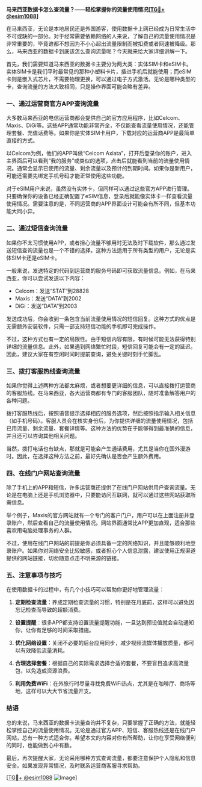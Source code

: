 **马来西亚数据卡怎么查流量？——轻松掌握你的流量使用情况[[TG💪+ @esim1088](https://t.me/s/esim1088)]**

在马来西亚，无论是本地居民还是外国游客，使用数据卡上网已经成为日常生活中不可或缺的一部分。对于经常需要依赖网络的人来说，了解自己的流量使用情况是非常重要的，毕竟谁都不想因为不小心超出流量限制而被扣费或者网速被降级。那么，马来西亚的数据卡到底该怎么查询流量呢？今天就来给大家详细讲解一下。

首先，我们需要知道马来西亚的数据卡主要分为两大类：实体SIM卡和eSIM卡。实体SIM卡是我们平时最常见的那种小塑料卡片，插进手机后就能使用；而eSIM卡则是嵌入式芯片，不需要物理更换，可以通过电子方式激活。无论是哪种类型的卡，查询流量的方法大致相同，只是操作界面可能会略有差异。

### **一、通过运营商官方APP查询流量**

大多数马来西亚的电信运营商都会提供自己的官方应用程序，比如Celcom、Maxis、DiGi等。这些APP通常功能非常齐全，不仅能查看流量使用情况，还能管理套餐、充值话费等。如果你是实体SIM卡用户，下载对应的运营商APP是最简单直接的方式。

以Celcom为例，他们的APP叫做“Celcom Axiata”，打开后登录你的账户，进入主界面后可以看到“我的服务”或类似的选项，点击后就能看到当前的流量使用情况。通常会显示已使用的流量、剩余流量以及预计的到期时间。如果你是新用户，可能还需要先绑定手机号码才能正常使用这些功能。

对于eSIM用户来说，虽然没有实体卡，但同样可以通过这些官方APP进行管理。只要确保你的设备已经正确配置了eSIM信息，登录后就能像实体卡一样查看流量使用情况。需要注意的是，不同运营商的APP界面设计可能会有所不同，但基本功能大同小异。

### **二、通过短信查询流量**

如果你不太习惯使用APP，或者担心流量不够用时无法及时下载软件，那么通过发送短信查询流量也是一个不错的选择。这种方法适用于所有类型的用户，无论是实体SIM卡还是eSIM卡。

一般来说，发送特定的代码到运营商的服务号码即可获取流量信息。例如，在马来西亚，你可以尝试发送以下内容：

- Celcom：发送“STAT”到28828
- Maxis：发送“DATA”到2002
- DiGi：发送“DATA”到2003

发送成功后，你会收到一条包含当前流量使用情况的短信回复。这种方式的优点是无需额外安装软件，只需一部支持短信功能的手机即可完成操作。

不过，这种方式也有一定的局限性。由于短信内容有限，有时候可能无法获得特别详细的流量信息。此外，如果遇到网络繁忙时段，短信回复可能会有一定的延迟。因此，建议大家在有空闲时间时提前查询，避免关键时刻手忙脚乱。

### **三、拨打客服热线查询流量**

如果你觉得上述两种方法都太麻烦，或者想要更详细的信息，可以直接拨打运营商的客服热线。在马来西亚，各大运营商都有专门的客服团队，随时准备解答用户的各种问题。

拨打客服热线后，按照语音提示选择相应的服务选项，然后按照指示输入相关信息（如手机号码）。客服人员会在核实身份后，为你提供详细的流量使用情况，包括已用流量、剩余流量、套餐详情等。这种方法的优势在于能够得到最准确的信息，并且还可以咨询其他相关问题。

当然，拨打电话也有缺点，那就是可能会产生通话费用，尤其是当你在国外漫游时。因此，在选择这种方法之前，最好先确认是否会产生额外费用。

### **四、在线门户网站查询流量**

除了手机上的APP和短信，许多运营商还提供了在线门户网站供用户查询流量。无论是在电脑上还是手机浏览器中，只要能访问互联网，就可以通过这些网站获取所需信息。

举个例子，Maxis的官方网站就有一个专门的客户门户，用户可以在上面注册并登录账户，然后查看自己的流量使用情况。网站界面通常比APP更加直观，适合那些喜欢用电脑处理事务的人群。

不过，使用在线门户网站的前提是你必须具备一定的网络知识，并且能够顺利地登录账户。如果你对网络安全比较敏感，或者担心个人信息泄露，建议使用正规渠道提供的网站链接，切勿随意点击不明来源的链接。

### **五、注意事项与技巧**

在使用数据卡的过程中，有几个小技巧可以帮助你更好地管理流量：

1. **定期检查流量**：养成定期检查流量的习惯，特别是在月底前，这样可以避免因忘记检查而导致的超额消费。
   
2. **设置提醒**：很多APP都支持设置流量提醒功能，一旦达到预设值就会自动通知你，让你有足够的时间采取措施。

3. **优化网络设置**：关闭不必要的后台应用同步，减少视频流媒体播放质量，都可以有效降低流量消耗。

4. **合理选择套餐**：根据自己的实际需求选择合适的套餐，不要盲目追求高流量包，以免造成资源浪费。

5. **利用免费WiFi**：在外旅行时尽量寻找免费WiFi热点，尤其是在咖啡厅、商场等地，这样可以大大节省流量开支。

### **结语**

总的来说，马来西亚的数据卡流量查询并不复杂，只要掌握了正确的方法，就能轻松掌控自己的流量使用情况。无论是通过官方APP、短信、客服热线还是在线门户网站，总有一种方式适合你。希望本文的内容对你有所帮助，让你在享受网络便利的同时，也能做到心中有数。

最后，再次提醒大家，无论采用哪种方式查询流量，都要注意保护个人隐私和信息安全。如果发现异常情况，及时联系运营商客服寻求帮助。

[[TG💪+ @esim1088](https://t.me/s/esim1088) ![Image](https://i.postimg.cc/4NQfJmqS/Snipaste-2025-05-13-00-14-12.png)]